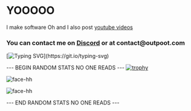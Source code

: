 <h1 align="left">YOOOOO</h1>

I make software  Oh and I also post [youtube videos](https://www.youtube.com/FaceDevStuff)

<h3 align="left">
  You can contact me on <a href='https://discord.gg/EKQtnY8Z9h'>Discord</a> or at contact@outpoot.com
</h3>

[![Typing SVG](https://readme-typing-svg.herokuapp.com?size=30&lines=Touch+some+ass.)](https://git.io/typing-svg)

--- BEGIN RANDOM STATS NO ONE READS ---
[![trophy](https://github-profile-trophy.vercel.app/?username=ryo-ma)](https://github.com/ryo-ma/github-profile-trophy)

![face-hh](https://github-readme-stats.vercel.app/api?username=face-hh&show_icons=true&theme=tokyonight&hide=["issues"])

![face-hh](https://github-readme-stats.vercel.app/api/top-langs?username=face-hh&show_icons=true&theme=tokyonight&layout=compact)

--- END RANDOM STATS NO ONE READS ---
